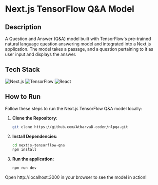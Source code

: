 # Next.js TensorFlow Q&A Model

## Description

A Question and Answer (Q&A) model built with TensorFlow's pre-trained natural language question answering model and integrated into a Next.js application. The model takes a passage, and a question pertaining to it as user input and displays the answer.

## Tech Stack

![Next.js](https://img.shields.io/badge/Next.js-%23000000.svg?style=for-the-badge&logo=next.js&logoColor=white) ![TensorFlow](https://img.shields.io/badge/TensorFlow-%23FF6F00.svg?style=for-the-badge&logo=tensorflow&logoColor=white) ![React](https://img.shields.io/badge/React-%2320232a.svg?style=for-the-badge&logo=react&logoColor=%2361DAFB)

## How to Run

Follow these steps to run the Next.js TensorFlow Q&A model locally:

1. **Clone the Repository:**

   ```bash
   git clone https://github.com/AtharvaD-coder/nlpqa.git
   ```

2. **Install Dependencies:**

   ```bash
   cd nextjs-tensorflow-qna
   npm install
   ```

3. **Run the application:**
   ```bash
   npm run dev
   ```

Open http://localhost:3000 in your browser to see the model in action!

